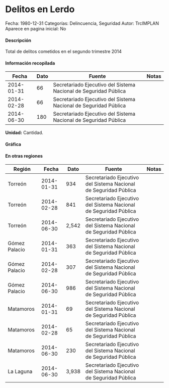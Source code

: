 Delitos en Lerdo
=====

Fecha: 1980-12-31
Categorías: Delincuencia, Seguridad
Autor: TrcIMPLAN
Aparece en pagina inicial: No

#### Descripción

Total de delitos cometidos en el segundo trimestre 2014

#### Información recopilada

<table class="table table-hover table-bordered matriz">
<thead>
<tr>
<th>Fecha</th>
<th>Dato</th>
<th>Fuente</th>
<th>Notas</th>
</tr>
</thead>
<tbody>
<tr>
<td>2014-01-31</td>
<td class="derecha">66</td>
<td>Secretariado Ejecutivo del Sistema Nacional de Seguridad Pública</td>
<td></td>
</tr>
<tr>
<td>2014-02-28</td>
<td class="derecha">66</td>
<td>Secretariado Ejecutivo del Sistema Nacional de Seguridad Pública</td>
<td></td>
</tr>
<tr>
<td>2014-06-30</td>
<td class="derecha">180</td>
<td>Secretariado Ejecutivo del Sistema Nacional de Seguridad Pública</td>
<td></td>
</tr>
</tbody>
</table>

<b>Unidad:</b> Cantidad.



#### Gráfica

<div id="Morrisdhwstydg" class="grafica"></div>
<script>
new Morris.Line({
element: 'Morrisdhwstydg',
data: [{ fecha: '2014-01-31', dato: 66 },{ fecha: '2014-02-28', dato: 66 },{ fecha: '2014-06-30', dato: 180 }],
xkey: 'fecha',
ykeys: ['dato'],
labels: ['Dato'],
lineColors: ['#FF5B02'],
xLabelFormat: function(d) { return d.getDate()+'/'+(d.getMonth()+1)+'/'+d.getFullYear(); },
dateFormat: function(ts) { var d = new Date(ts); return d.getDate() + '/' + (d.getMonth() + 1) + '/' + d.getFullYear(); }
});
</script>

#### En otras regiones

<table class="table table-hover table-bordered matriz">
<thead>
<tr>
<th>Región</th>
<th>Fecha</th>
<th>Dato</th>
<th>Fuente</th>
<th>Notas</th>
</tr>
</thead>
<tbody>
<tr>
<td>Torreón</td>
<td>2014-01-31</td>
<td class="derecha">934</td>
<td>Secretariado Ejecutivo del Sistema Nacional de Seguridad Pública</td>
<td></td>
</tr>
<tr>
<td>Torreón</td>
<td>2014-02-28</td>
<td class="derecha">841</td>
<td>Secretariado Ejecutivo del Sistema Nacional de Seguridad Pública</td>
<td></td>
</tr>
<tr>
<td>Torreón</td>
<td>2014-06-30</td>
<td class="derecha">2,542</td>
<td>Secretariado Ejecutivo del Sistema Nacional de Seguridad Pública</td>
<td></td>
</tr>
<tr>
<td>Gómez Palacio</td>
<td>2014-01-31</td>
<td class="derecha">363</td>
<td>Secretariado Ejecutivo del Sistema Nacional de Seguridad Pública</td>
<td></td>
</tr>
<tr>
<td>Gómez Palacio</td>
<td>2014-02-28</td>
<td class="derecha">307</td>
<td>Secretariado Ejecutivo del Sistema Nacional de Seguridad Pública</td>
<td></td>
</tr>
<tr>
<td>Gómez Palacio</td>
<td>2014-06-30</td>
<td class="derecha">986</td>
<td>Secretariado Ejecutivo del Sistema Nacional de Seguridad Pública</td>
<td></td>
</tr>
<tr>
<td>Matamoros</td>
<td>2014-01-31</td>
<td class="derecha">69</td>
<td>Secretariado Ejecutivo del Sistema Nacional de Seguridad Pública</td>
<td></td>
</tr>
<tr>
<td>Matamoros</td>
<td>2014-02-28</td>
<td class="derecha">65</td>
<td>Secretariado Ejecutivo del Sistema Nacional de Seguridad Pública</td>
<td></td>
</tr>
<tr>
<td>Matamoros</td>
<td>2014-06-30</td>
<td class="derecha">230</td>
<td>Secretariado Ejecutivo del Sistema Nacional de Seguridad Pública</td>
<td></td>
</tr>
<tr>
<td>La Laguna</td>
<td>2014-06-30</td>
<td class="derecha">3,938</td>
<td>Secretariado Ejecutivo del Sistema Nacional de Seguridad Pública</td>
<td></td>
</tr>
</tbody>
</table>

